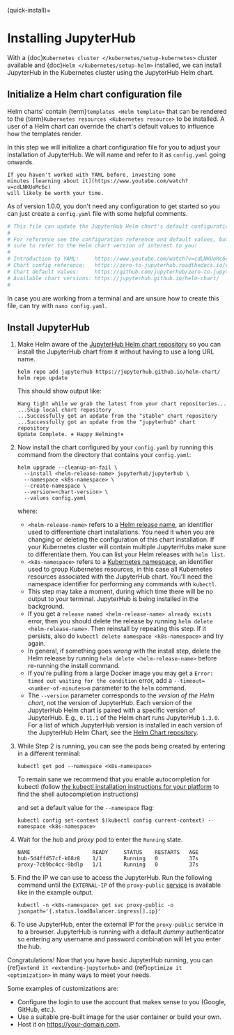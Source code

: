 (quick-install)=

# Installing JupyterHub

With a {doc}`Kubernetes cluster </kubernetes/setup-kubernetes>` cluster
available and {doc}`Helm </kubernetes/setup-helm>` installed, we can install
JupyterHub in the Kubernetes cluster using the JupyterHub Helm chart.

## Initialize a Helm chart configuration file

Helm charts' contain {term}`templates <Helm template>` that can be rendered to
the {term}`Kubernetes resources <Kubernetes resource>` to be installed. A user
of a Helm chart can override the chart's default values to influence how the
templates render.

In this step we will initialize a chart configuration file for you to adjust
your installation of JupyterHub. We will name and refer to it as `config.yaml`
going onwards.

```{admonition} Introduction to YAML
If you haven't worked with YAML before, investing some
minutes [learning about it](https://www.youtube.com/watch?v=cdLNKUoMc6c)
will likely be worth your time.
```

As of version 1.0.0, you don't need any configuration to get started so you can
just create a `config.yaml` file with some helpful comments.

```yaml
# This file can update the JupyterHub Helm chart's default configuration values.
#
# For reference see the configuration reference and default values, but make
# sure to refer to the Helm chart version of interest to you!
#
# Introduction to YAML:     https://www.youtube.com/watch?v=cdLNKUoMc6c
# Chart config reference:   https://zero-to-jupyterhub.readthedocs.io/en/stable/resources/reference.html
# Chart default values:     https://github.com/jupyterhub/zero-to-jupyterhub-k8s/blob/HEAD/jupyterhub/values.yaml
# Available chart versions: https://jupyterhub.github.io/helm-chart/
#
```

In case you are working from a terminal and are unsure how to create this file,
can try with `nano config.yaml`.

## Install JupyterHub

1. Make Helm aware of the [JupyterHub Helm chart repository](https://jupyterhub.github.io/helm-chart/) so you can install the
   JupyterHub chart from it without having to use a long URL name.

   ```
   helm repo add jupyterhub https://jupyterhub.github.io/helm-chart/
   helm repo update
   ```

   This should show output like:

   ```
   Hang tight while we grab the latest from your chart repositories...
   ...Skip local chart repository
   ...Successfully got an update from the "stable" chart repository
   ...Successfully got an update from the "jupyterhub" chart repository
   Update Complete. ⎈ Happy Helming!⎈
   ```

2. Now install the chart configured by your `config.yaml` by running this
   command from the directory that contains your `config.yaml`:

   ```
   helm upgrade --cleanup-on-fail \
     --install <helm-release-name> jupyterhub/jupyterhub \
     --namespace <k8s-namespace> \
     --create-namespace \
     --version=<chart-version> \
     --values config.yaml
   ```

   where:

   - `<helm-release-name>` refers to a [Helm release name](https://helm.sh/docs/glossary/#release), an identifier used to
     differentiate chart installations. You need it when you are changing or
     deleting the configuration of this chart installation. If your Kubernetes
     cluster will contain multiple JupyterHubs make sure to differentiate them.
     You can list your Helm releases with `helm list`.
   - `<k8s-namespace>` refers to a [Kubernetes namespace](https://kubernetes.io/docs/concepts/overview/working-with-objects/namespaces/),
     an identifier used to group Kubernetes resources, in this case all
     Kubernetes resources associated with the JupyterHub chart. You'll need the
     namespace identifier for performing any commands with `kubectl`.
   - This step may take a moment, during which time there will be no output
     to your terminal. JupyterHub is being installed in the background.
   - If you get a `release named <helm-release-name> already exists` error, then
     you should delete the release by running `helm delete <helm-release-name>`.
     Then reinstall by repeating this step. If it persists, also do `kubectl delete namespace <k8s-namespace>` and try again.
   - In general, if something goes _wrong_ with the install step, delete the
     Helm release by running `helm delete <helm-release-name>`
     before re-running the install command.
   - If you're pulling from a large Docker image you may get a
     `Error: timed out waiting for the condition` error, add a
     `--timeout=<number-of-minutes>m` parameter to the `helm` command.
   - The `--version` parameter corresponds to the _version of the Helm
     chart_, not the version of JupyterHub. Each version of the JupyterHub
     Helm chart is paired with a specific version of JupyterHub. E.g.,
     `0.11.1` of the Helm chart runs JupyterHub `1.3.0`.
     For a list of which JupyterHub version is installed in each version
     of the JupyterHub Helm Chart, see the [Helm Chart repository](https://jupyterhub.github.io/helm-chart/).

3. While Step 2 is running, you can see the pods being created by entering in
   a different terminal:

   ```
   kubectl get pod --namespace <k8s-namespace>
   ```

   To remain sane we recommend that you enable autocompletion for kubectl
   (follow [the kubectl installation instructions for your platform](https://kubernetes.io/docs/tasks/tools/#kubectl)
   to find the shell autocompletion instructions)

   and set a default value for the `--namespace` flag:

   ```
   kubectl config set-context $(kubectl config current-context) --namespace <k8s-namespace>
   ```

4. Wait for the _hub_ and _proxy_ pod to enter the `Running` state.

   ```
   NAME                    READY     STATUS    RESTARTS   AGE
   hub-5d4ffd57cf-k68z8    1/1       Running   0          37s
   proxy-7cb9bc4cc-9bdlp   1/1       Running   0          37s
   ```

5. Find the IP we can use to access the JupyterHub. Run the following command
   until the `EXTERNAL-IP` of the `proxy-public` [service](https://kubernetes.io/docs/concepts/services-networking/service/) is
   available like in the example output.

   ```
   kubectl -n <k8s-namespace> get svc proxy-public -o jsonpath='{.status.loadBalancer.ingress[].ip}'
   ```

6. To use JupyterHub, enter the external IP for the `proxy-public` service in
   to a browser. JupyterHub is running with a default _dummy_ authenticator so
   entering any username and password combination will let you enter the hub.

Congratulations! Now that you have basic JupyterHub running, you can {ref}`extend it <extending-jupyterhub>` and {ref}`optimize it <optimization>` in many
ways to meet your needs.

Some examples of customizations are:

- Configure the login to use the account that makes sense to you (Google, GitHub, etc.).
- Use a suitable pre-built image for the user container or build your own.
- Host it on <https://your-domain.com>.
